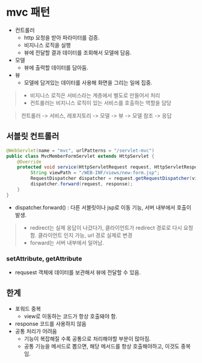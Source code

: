 # mvc 패턴
- 컨트롤러
  - http 요청을 받아 파라미터를 검증.
  - 비지니스 로직을 실행
  - 뷰에 전달할 결과 데이터를 조회해서 모델에 담음.
- 모델
  - 뷰에 출력할 데이터를 담아둠.
- 뷰
  - 모델에 담겨있는 데이터를 사용해 화면을 그리는 일에 집중.

> - 비지니스 로직은 서비스라는 계층에서 별도로 만들어서 처리
> - 컨트롤러는 비지니스 로직이 있는 서비스를 호출하는 역할을 담당

> 컨트롤러 -> 서비스, 레포지토리 -> 모델 -> 뷰 -> 모델 참조 -> 응답

## 서블릿 컨트롤러
```java
@WebServlet(name = "mvc", urlPatterns = "/servlet-mvc")
public class MvcMemberFormServlet extends HttpServlet {
    @Override
    protected void service(HttpServletRequest request, HttpServletResponse response) throws ServletException, IOException {
         String viewPath = "/WEB-INF/views/new-form.jsp";
         RequestDispatcher dispatcher = request.getRequestDispatcher(viewPath);
         dispatcher.forward(request, response);
    }
}
```
- dispatcher.forward() : 다른 서블릿이나 jsp로 이동 기능, 서버 내부에서 호출이 발생.
> - redirect는 실제 응답이 나갔다가, 클라이언트가 redirect 경로로 다시 요청함. 클라이언트 인지 가능, url 경로 실제로 변경
> - forward는 서버 내부에서 일어남.

### setAttribute, getAttribute
- requsest 객체에 데이터를 보관해서 뷰에 전달할 수 있음.


## 한계
- 포워드 중복
  - view로 이동하는 코드가 항상 호출돼야 함.
- response 코드를 사용하지 않음
- 공통 처리가 어려움
  - 기능이 복잡해질 수록 공통으로 처리해야할 부분이 많아짐.
  - 공통 기능을 메서드로 뽑으면, 해당 메서드를 항상 호출해야하고, 이것도 중복임.



